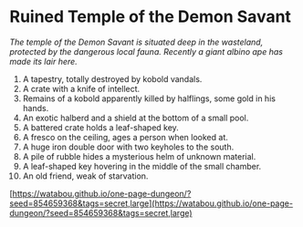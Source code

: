 # Ruined Temple of the Demon Savant

_The temple of the Demon Savant is situated deep in the wasteland, protected by the dangerous local fauna. Recently a giant albino ape has made its lair here._

1. A tapestry, totally destroyed by kobold vandals.
2. A crate with a knife of intellect.
3. Remains of a kobold apparently killed by halflings, some gold in his hands.
4. An exotic halberd and a shield at the bottom of a small pool.
5. A battered crate holds a leaf-shaped key.
6. A fresco on the ceiling, ages a person when looked at.
7. A huge iron double door with two keyholes to the south.
8. A pile of rubble hides a mysterious helm of unknown material.
9. A leaf-shaped key hovering in the middle of the small chamber.
10. An old friend, weak of starvation.

[https://watabou.github.io/one-page-dungeon/?seed=854659368&tags=secret,large](https://watabou.github.io/one-page-dungeon/?seed=854659368&tags=secret,large)
